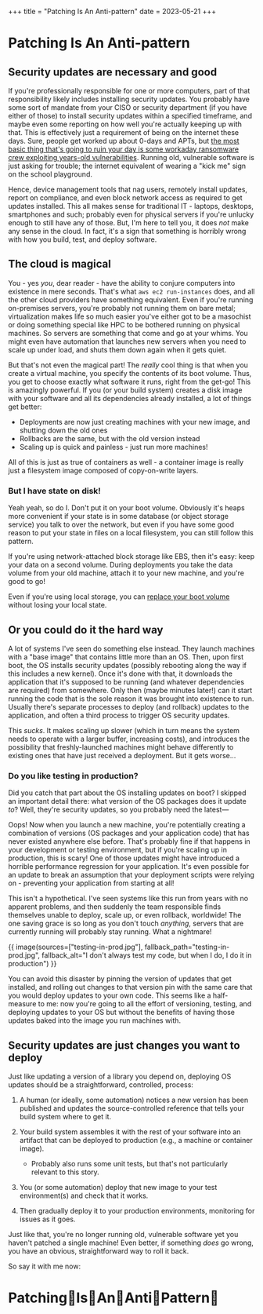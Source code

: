 +++
title = "Patching Is An Anti-pattern"
date = 2023-05-21
+++

# Patching Is An Anti-pattern

## Security updates are necessary and good

If you're professionally responsible for one or more computers, part of that responsibility likely includes installing security updates. You probably have some sort of mandate from your CISO or security department (if you have either of those) to install security updates within a specified timeframe, and maybe even some reporting on how well you're actually keeping up with that. This is effectively just a requirement of being on the internet these days. Sure, people get worked up about 0-days and APTs, but [the most basic thing that's going to ruin your day is some workaday ransomware crew exploiting years-old vulnerabilities](https://www.cpomagazine.com/cyber-security/new-study-finds-that-ransomware-attacks-are-heavily-relying-on-old-vulnerabilities-unpatched-issues-dating-back-to-2010-still-exploited/). Running old, vulnerable software is just asking for trouble; the internet equivalent of wearing a "kick me" sign on the school playground.

Hence, device management tools that nag users, remotely install updates, report on compliance, and even block network access as required to get updates installed. This all makes sense for traditional IT - laptops, desktops, smartphones and such; probably even for physical servers if you're unlucky enough to still have any of those. But, I'm here to tell you, it does _not_ make any sense in the cloud. In fact, it's a sign that something is horribly wrong with how you build, test, and deploy software.


## The cloud is magical

You - yes _you_, dear reader - have the ability to conjure computers into existence in mere seconds. That's what `aws ec2 run-instances` does, and all the other cloud providers have something equivalent. Even if you're running on-premises servers, you're probably not running them on bare metal; virtualization makes life so much easier you've either got to be a masochist or doing something special like HPC to be bothered running on physical machines. So servers are something that come and go at your whims. You might even have automation that launches new servers when you need to scale up under load, and shuts them down again when it gets quiet.

But that's not even the magical part! The _really_ cool thing is that when you create a virtual machine, you specify the contents of its boot volume. Thus, you get to choose exactly what software it runs, right from the get-go! This is amazingly powerful. If you (or your build system) creates a disk image with your software and all its dependencies already installed, a lot of things get better:

* Deployments are now just creating machines with your new image, and shutting down the old ones
* Rollbacks are the same, but with the old version instead
* Scaling up is quick and painless - just run more machines!

All of this is just as true of containers as well - a container image is really just a filesystem image composed of copy-on-write layers.

### But I have state on disk!

Yeah yeah, so do I. Don't put it on your boot volume. Obviously it's heaps more convenient if your state is in some database (or object storage service) you talk to over the network, but even if you have some good reason to put your state in files on a local filesystem, you can still follow this pattern.

If you're using network-attached block storage like EBS, then it's easy: keep your data on a second volume. During deployments you take the data volume from your old machine, attach it to your new machine, and you're good to go!

Even if you're using local storage, you can [replace your boot volume](https://docs.aws.amazon.com/AWSEC2/latest/UserGuide/replace-root.html) without losing your local state.


## Or you could do it the hard way

A lot of systems I've seen do something else instead. They launch machines with a "base image" that contains little more than an OS. Then, upon first boot, the OS installs security updates (possibly rebooting along the way if this includes a new kernel). Once it's done with that, it downloads the application that it's supposed to be running (and whatever dependencies are required) from somewhere. Only then (maybe minutes later!) can it start running the code that is the sole reason it was brought into existence to run. Usually there's separate processes to deploy (and rollback) updates to the application, and often a third process to trigger OS security updates.

This _sucks_. It makes scaling up slower (which in turn means the system needs to operate with a larger buffer, increasing costs), and introduces the possibility that freshly-launched machines might behave differently to existing ones that have just received a deployment. But it gets worse...

### Do you like testing in production?

Did you catch that part about the OS installing updates on boot? I skipped an important detail there: what version of the OS packages does it update _to_? Well, they're security updates, so you probably need the latest—

Oops! Now when you launch a new machine, you're potentially creating a combination of versions (OS packages and your application code) that has never existed anywhere else before. That's probably fine if that happens in your development or testing environment, but if you're scaling up in production, this is scary! One of those updates might have introduced a horrible performance regression for your application. It's even possible for an update to break an assumption that your deployment scripts were relying on - preventing your application from starting at all!

This isn't a hypothetical. I've seen systems like this run from years with no apparent problems, and then suddenly the team responsible finds themselves unable to deploy, scale up, or even rollback, worldwide! The one saving grace is so long as you don't touch _anything_, servers that are currently running will probably stay running. What a nightmare!

{{ image(sources=["testing-in-prod.jpg"], fallback_path="testing-in-prod.jpg", fallback_alt="I don't always test my code, but when I do, I do it in production") }}

You can avoid this disaster by pinning the version of updates that get installed, and rolling out changes to that version pin with the same care that you would deploy updates to your own code. This seems like a half-measure to me: now you're going to all the effort of versioning, testing, and deploying updates to your OS but without the benefits of having those updates baked into the image you run machines with.


## Security updates are just changes you want to deploy

Just like updating a version of a library you depend on, deploying OS updates should be a straightforward, controlled, process:

1. A human (or ideally, some automation) notices a new version has been published and updates the source-controlled reference that tells your build system where to get it.

2. Your build system assembles it with the rest of your software into an artifact that can be deployed to production (e.g., a machine or container image).

    - Probably also runs some unit tests, but that's not particularly relevant to this story.

3. You (or some automation) deploy that new image to your test environment(s) and check that it works.

4. Then gradually deploy it to your production environments, monitoring for issues as it goes.

Just like that, you're no longer running old, vulnerable software yet you haven't patched a single machine! Even better, if something _does_ go wrong, you have an obvious, straightforward way to roll it back.

So say it with me now:

# Patching👏Is👏An👏Anti👏Pattern👏
